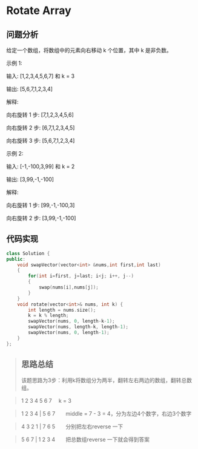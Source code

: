 # Rotate Array
## 问题分析
给定一个数组，将数组中的元素向右移动 k 个位置，其中 k 是非负数。

示例 1:

输入: [1,2,3,4,5,6,7] 和 k = 3

输出: [5,6,7,1,2,3,4]

解释:

向右旋转 1 步: [7,1,2,3,4,5,6]

向右旋转 2 步: [6,7,1,2,3,4,5]

向右旋转 3 步: [5,6,7,1,2,3,4]

示例 2:

输入: [-1,-100,3,99] 和 k = 2

输出: [3,99,-1,-100]

解释: 

向右旋转 1 步: [99,-1,-100,3]

向右旋转 2 步: [3,99,-1,-100]

## 代码实现
```cpp
class Solution {
public:
    void swapVector(vector<int> &nums,int first,int last)
    {
        for(int i=first, j=last; i<j; i++, j--)
        {
            swap(nums[i],nums[j]);
        }
    }
    void rotate(vector<int>& nums, int k) {
        int length = nums.size();
        k = k % length;
        swapVector(nums, 0, length-k-1);
        swapVector(nums, length-k, length-1);
        swapVector(nums, 0, length-1);
    }
};
```

>## 思路总结
>该题思路为3步：利用k将数组分为两半，翻转左右两边的数组，翻转总数组。

>1 2 3 4 5 6 7　 k = 3

>1 2 3 4 | 5 6 7　　middle = 7 - 3 = 4，分为左边4个数字，右边3个数字

>4 3 2 1 | 7 6 5　　分别把左右reverse 一下

>5 6 7 | 1 2 3 4　　把总数组reverse 一下就会得到答案
